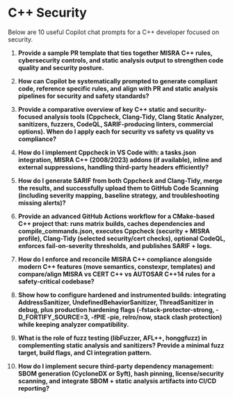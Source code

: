 # C++ Security

Below are 10 useful Copilot chat prompts for a C++ developer focused on security.

1. **Provide a sample PR template that ties together MISRA C++ rules, cybersecurity controls, and static analysis output to strengthen code quality and security posture.**

2. **How can Copilot be systematically prompted to generate compliant code, reference specific rules, and align with PR and static analysis pipelines for security and safety standards?**

3. **Provide a comparative overview of key C++ static and security-focused analysis tools (Cppcheck, Clang-Tidy, Clang Static Analyzer, sanitizers, fuzzers, CodeQL, SARIF-producing linters, commercial options). When do I apply each for security vs safety vs quality vs compliance?**

4. **How do I implement Cppcheck in VS Code with: a tasks.json integration, MISRA C++ (2008/2023) addons (if available), inline and external suppressions, handling third-party headers efficiently?**

5. **How do I generate SARIF from both Cppcheck and Clang-Tidy, merge the results, and successfully upload them to GitHub Code Scanning (including severity mapping, baseline strategy, and troubleshooting missing alerts)?**

6. **Provide an advanced GitHub Actions workflow for a CMake-based C++ project that: runs matrix builds, caches dependencies and compile_commands.json, executes Cppcheck (security + MISRA profile), Clang-Tidy (selected security/cert checks), optional CodeQL, enforces fail-on-severity thresholds, and publishes SARIF + logs.**

7. **How do I enforce and reconcile MISRA C++ compliance alongside modern C++ features (move semantics, constexpr, templates) and compare/align MISRA vs CERT C++ vs AUTOSAR C++14 rules for a safety-critical codebase?**

8. **Show how to configure hardened and instrumented builds: integrating AddressSanitizer, UndefinedBehaviorSanitizer, ThreadSanitizer in debug, plus production hardening flags (-fstack-protector-strong, -D_FORTIFY_SOURCE=3, -fPIE -pie, relro/now, stack clash protection) while keeping analyzer compatibility.**

9. **What is the role of fuzz testing (libFuzzer, AFL++, honggfuzz) in complementing static analysis and sanitizers? Provide a minimal fuzz target, build flags, and CI integration pattern.**

10. **How do I implement secure third-party dependency management: SBOM generation (CycloneDX or Syft), hash pinning, license/security scanning, and integrate SBOM + static analysis artifacts into CI/CD reporting?**
